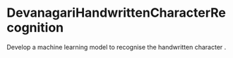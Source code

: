 # DevanagariHandwrittenCharacterRecognition
Develop a machine learning model to recognise the handwritten character .
